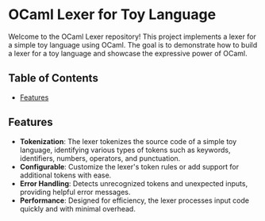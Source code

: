 # OCaml Lexer for Toy Language

Welcome to the OCaml Lexer repository! This project implements a lexer for a simple toy language using OCaml. The goal is to demonstrate how to build a lexer for a toy language and showcase the expressive power of OCaml.

## Table of Contents

- [Features](#features)

## Features

- **Tokenization**: The lexer tokenizes the source code of a simple toy language, identifying various types of tokens such as keywords, identifiers, numbers, operators, and punctuation.
- **Configurable**: Customize the lexer's token rules or add support for additional tokens with ease.
- **Error Handling**: Detects unrecognized tokens and unexpected inputs, providing helpful error messages.
- **Performance**: Designed for efficiency, the lexer processes input code quickly and with minimal overhead.
